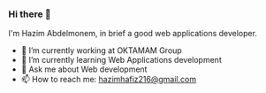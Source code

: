### Hi there 👋

I'm Hazim Abdelmonem, in brief a good web applications developer.

- 🔭 I’m currently working at OKTAMAM Group
- 🌱 I’m currently learning Web Applications development
- 💬 Ask me about Web development
- 📫 How to reach me: hazimhafiz216@gmail.com
